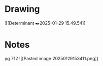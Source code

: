 # Drawing
![[Determinant ✒️2025-01-29 15.49.54]]
# Notes
pg 712
![[Pasted image 20250129153411.png]]